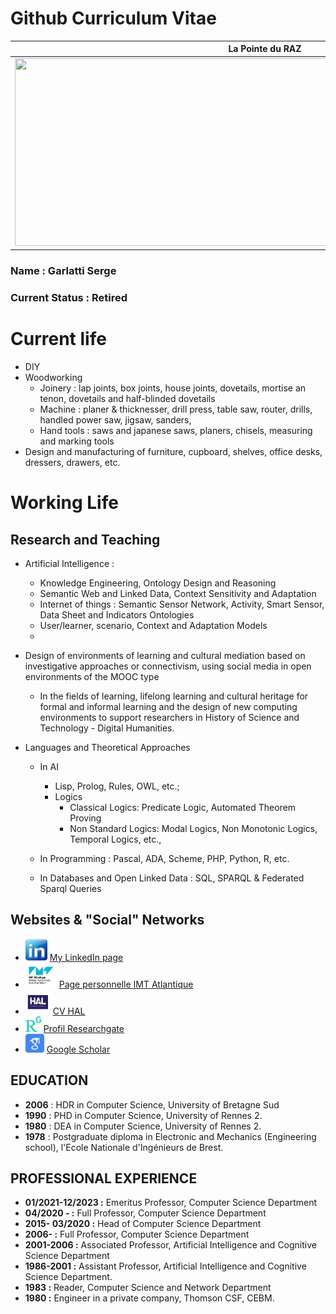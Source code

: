 #  Github Curriculum Vitae

| **La Pointe du RAZ**                                        |
|-------------------------------------------------------------|
| <img src="media/P6250548_DxO.jpg" width="800" height="300"> |


### Name : Garlatti Serge

### Current Status : Retired

# Current life
* DIY
* Woodworking
  * Joinery : lap joints, box joints, house joints, dovetails, mortise an tenon, dovetails and half-blinded dovetails
  * Machine : planer & thicknesser, drill press, table saw, router, drills, handled power saw, jigsaw, sanders,  
  * Hand tools : saws and japanese saws, planers, chisels, measuring and marking tools
* Design and manufacturing of furniture, cupboard, shelves, office desks, dressers, drawers, etc.

# Working Life

## Research and Teaching

* Artificial Intelligence : 
    * Knowledge Engineering, Ontology Design and Reasoning
    * Semantic Web and Linked Data, Context Sensitivity and Adaptation
    * Internet of things : Semantic Sensor Network, Activity, Smart Sensor, Data Sheet and Indicators Ontologies
    * User/learner, scenario, Context and Adaptation Models
    * 
* Design of environments of learning and cultural mediation based on investigative approaches or connectivism, using social media in open environments of the MOOC type
  * In the fields of learning, lifelong learning and cultural heritage for formal and informal learning and the design of new computing environments to support researchers in History of Science and Technology - Digital Humanities.
  
* Languages and Theoretical Approaches
  *  In AI
     * Lisp, Prolog, Rules, OWL, etc.;
     * Logics
       * Classical Logics: Predicate Logic, Automated Theorem Proving 
       * Non Standard Logics: Modal Logics, Non Monotonic Logics, Temporal Logics, etc.,
       
  *  In Programming : Pascal, ADA, Scheme, PHP, Python, R, etc.
  
  *  In Databases and Open Linked Data : SQL, SPARQL & Federated Sparql Queries
  
## Websites & "Social" Networks

* <img src="media/linkedin.jpeg" width="35" height="35"> <a href="https://www.linkedin.com/in/sergegarlatti/" target="_blank" > My LinkedIn page </a>
* <img src="media/IMTatlantique.jpeg" width="50" height="40"> <a href="https://www.imt-atlantique.fr/fr/personne/serge-garlatti" target="_blank" > Page personnelle IMT Atlantique </a>
* <img src="media/HAL.jpeg" width="40" height="40"> <a href="https://cv.archives-ouvertes.fr/serge-garlatti" target="_blank" > CV HAL </a>
* <img src="media/RG.jpeg" width="25" height="25"> <a href="https://www.researchgate.net/profile/Serge-Garlatti" target="_blank" > Profil Researchgate </a>
* <img src="media/GS.jpeg" width="30" height="30"> <a href="https://scholar.google.fr/citations?view_op=list_works&hl=fr&user=yCdOUkUAAAAJ&gmla=AJsN-F4mAq6P6-KVZwH0xdTrWGOMPNylF17kmPamTpVtKMETOQYq3NsLYgnrtCyD9yfGnEsf-mLDGHS21FCEmocw8j3Po4YIT2-aBtx3d090iG4hJvnSRX7FSmTglHkyRBrAWAYMy6kQcCSEVlVCTKpAuL_AG94i5F2mYOT-s6Wfe_zmeg5oOFU" target="_blank" > Google Scholar </a>

## EDUCATION

* **2006** : HDR  in Computer Science, University of Bretagne Sud
* **1990** : PHD in Computer Science, University of Rennes 2.
* **1980** : DEA in Computer Science, University of Rennes 2.
* **1978** : Postgraduate diploma in Electronic and Mechanics (Engineering school), l'Ecole Nationale d'Ingénieurs de Brest.

## PROFESSIONAL EXPERIENCE

* **01/2021-12/2023 :** Emeritus Professor, Computer Science Department
* **04/2020 - :** Full Professor, Computer Science Department
* **2015- 03/2020 :** Head of Computer Science Department
* **2006- :** Full Professor, Computer Science Department
* **2001-2006 :** Associated Professor, Artificial Intelligence and Cognitive Science Department
* **1986-2001 :** Assistant Professor, Artificial Intelligence and Cognitive Science Department.
* **1983 :** Reader, Computer Science and Network Department
* **1980 :** Engineer in a private company, Thomson CSF, CEBM.
